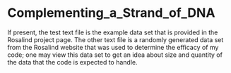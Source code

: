 # Complementing_a_Strand_of_DNA
If present, the test text file is the example data set that is provided in the Rosalind project page. The other text file is a randomly generated data set from the Rosalind website that was used to determine the efficacy of my code; one may view this data set to get an idea about size and quantity of the data that the code is expected to handle.
